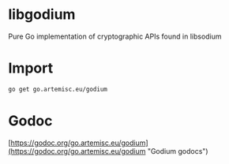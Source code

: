 # libgodium
Pure Go implementation of cryptographic APIs found in libsodium

# Import

```bash
go get go.artemisc.eu/godium
```

# Godoc
[https://godoc.org/go.artemisc.eu/godium](https://godoc.org/go.artemisc.eu/godium "Godium godocs")
